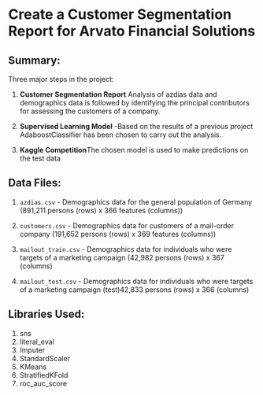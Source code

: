 # Create a Customer Segmentation Report for Arvato Financial Solutions

## Summary: 

Three major steps in the project:

1. **Customer Segmentation Report**
Analysis of azdias data and demographics data is followed by identifying the principal contributors for assessing the customers of a company.

2. **Supervised Learning Model** -Based on the results of a previous project AdaboostClassifier has been chosen to carry out the analysis.

3. **Kaggle Competition**The chosen model is used to make predictions on the test data

## Data Files: <a name="files"></a>

1. `azdias.csv` - Demographics data for the general population of Germany (891,211 persons (rows) x 366 features (columns))

2. `customers.csv` - Demographics data for customers of a mail-order company (191,652 persons (rows) x 369 features (columns))

3. `mailout_train.csv` - Demographics data for individuals who were targets of a marketing campaign (42,982 persons (rows) x 367 (columns)

4. `mailout_test.csv` - Demographics data for individuals who were targets of a marketing campaign (test)42,833 persons (rows) x 366 (columns)

## Libraries Used:

1. sns
2. literal_eval
3. Imputer
4. StandardScaler
5. KMeans
6. StratifiedKFold
7. roc_auc_score
